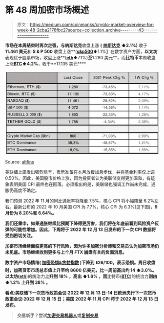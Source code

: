 # 第 48 周加密市场概述

> 原文：<https://medium.com/coinmonks/crypto-market-overview-for-week-48-2cba2176fbc2?source=collection_archive---------43----------------------->

**市场在本周结束时再次走强，**与**纳斯达克**收盘上涨 **(** [**纳斯达克**](https://finance.yahoo.com/quote/%5EIXIC?p=%5eIXIC&.tsrc=fin-srch) **⬆️2.1%)** 收于**11.461 美元**和 **S & P 500** 收盘上涨**(**[**s&p500**](https://finance.yahoo.com/quote/%5EGSPC?p=%5eGSPC&.tsrc=fin-srch)**⬆️1.1%】在数字资产方面，**以太坊**表现优于股票市场，收盘上涨**(**[**eth**](https://altfins.com/crypto-screener)**⬆️7.1%)**至**1.280 美元**，而**比特币**本周收盘上涨[**BTC**](https://altfins.com/crypto-screener)**⬆️4.2%**，收于**17.135 美元****

![](img/c8bfe5d04f8a2f9a0a270fa22bae34eb.png)

Source: [altfins](https://altfins.com/research/exclusive/69-Crypto-Market-Overview-for-week-48)

美联储上周发出强烈信号，表示准备在本月放缓加息步伐，并将基金利率仅上调 0.50%。因此，美国股市价格上涨，因为投资者认为美联储变得更加温和，有迹象表明美国 CPI 最终也在回落。必须指出的是，美联储也强调工作尚未完成，通胀仍高度不确定。

我们预测 2022 年 11 月的同比通胀率将降至 7.5%，核心 CPI 将小幅降至 6.2%左右。最新公布的 2022 年 10 月美国 CPI 为 7.7%，核心 CPI 为 6.3%(见下图)，**9 月份为 8.20%和 6.64%。**

**我们还重申，如果通胀继续比预期下降得更厉害，我们将在年底前看到风险资产反弹的可能性增加。因此，下周将于 2022 年 12 月 13 日发布的下一次 CPI 数据将受到密切关注。**

****加密市场继续面临更高的下行风险**，因为许多加密分析师和交易员认为加密市场仍未见底。市场继续收到更多与上个月 FTX 崩盘有关的负面消息。**

**数字资产市场情绪( [**加密恐惧&贪婪指数**](https://alternative.me/crypto/fear-and-greed-index/) )下降到 **⬇️26/100，**表示**恐惧**。周日收盘时，加密货币市场总市值上升至约 8600 亿美元，比一周前高出约 14 ⬆️3.0%。**以太坊(**[**eth**](https://altfins.com/crypto-screener)**)的统治力**上升到 **18%** ，高出 **⬆️1.6%** ，而**比特币(**[**BTC**](https://altfins.com/crypto-screener)**)的统治力**则由 **⬆️1.2%** 上升到 **38%** 。**

****看点:**美联储**下一次货币政策会议:2022 年 12 月 13 日-14 日**欧洲央行**下一次货币政策会议:2022 年 12 月 15 日**；美国 2022 年 11 月 CPI 将于 2022 年 12 月 13 日发布。**

> **交易新手？尝试[加密交易机器人](/coinmonks/crypto-trading-bot-c2ffce8acb2a)或[复制交易](/coinmonks/top-10-crypto-copy-trading-platforms-for-beginners-d0c37c7d698c)**
